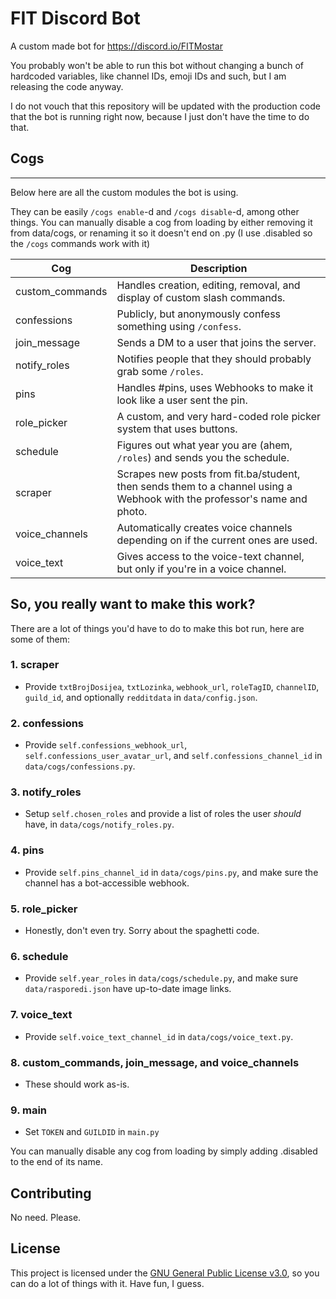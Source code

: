 # FIT Discord Bot
A custom made bot for https://discord.io/FITMostar

You probably won't be able to run this bot without changing a bunch of hardcoded variables, like channel IDs, emoji IDs and such, but I am releasing the code anyway.

I do not vouch that this repository will be updated with the production code that the bot is running right now, because I just don't have the time to do that.

## Cogs
---
Below here are all the custom modules the bot is using.

They can be easily `/cogs enable`-d and `/cogs disable`-d, among other things. You can manually disable a cog from loading by either removing it from data/cogs, or renaming it so it doesn't end on .py (I use .disabled so the `/cogs` commands work with it)

| Cog 	| Description 	|
|---	|---	|
| custom_commands 	| Handles creation, editing, removal, and display of custom slash commands. 	|
| confessions 	| Publicly, but anonymously confess something using `/confess`. 	|
| join_message 	| Sends a DM to a user that joins the server. 	|
| notify_roles 	| Notifies people that they should probably grab some `/roles`. 	|
| pins 	| Handles #pins, uses Webhooks to make it look like a user sent the pin. 	|
| role_picker 	| A custom, and very hard-coded role picker system that uses buttons. 	|
| schedule 	| Figures out what year you are (ahem, `/roles`) and sends you the schedule. 	|
| scraper 	| Scrapes new posts from fit.ba/student, then sends them to a channel using a Webhook with the professor's name and photo. 	|
| voice_channels 	| Automatically creates voice channels depending on if the current ones are used. 	|
| voice_text 	| Gives access to the voice-text channel, but only if you're in a voice channel. 	|

## So, you really want to make this work?
There are a lot of things you'd have to do to make this bot run, here are some of them:
### 1. **scraper**
- Provide `txtBrojDosijea`, `txtLozinka`, `webhook_url`, `roleTagID`, `channelID`, `guild_id`, and optionally `redditdata` in `data/config.json`.
### 2. **confessions**
- Provide `self.confessions_webhook_url`, `self.confessions_user_avatar_url`, and `self.confessions_channel_id` in `data/cogs/confessions.py`.
### 3. **notify_roles**
- Setup `self.chosen_roles` and provide a list of roles the user _should_ have, in `data/cogs/notify_roles.py`.
### 4. **pins**
- Provide `self.pins_channel_id` in `data/cogs/pins.py`, and make sure the channel has a bot-accessible webhook.
### 5. **role_picker**
- Honestly, don't even try. Sorry about the spaghetti code.
### 6. **schedule**
- Provide `self.year_roles` in `data/cogs/schedule.py`, and make sure `data/rasporedi.json` have up-to-date image links.
### 7. **voice_text**
- Provide `self.voice_text_channel_id` in `data/cogs/voice_text.py`.
### 8. **custom_commands**, **join_message**, and **voice_channels**
- These should work as-is.
### 9. **main**
- Set `TOKEN` and `GUILDID` in `main.py`

You can manually disable any cog from loading by simply adding .disabled to the end of its name.

## Contributing
No need. Please.

## License

This project is licensed under the [GNU General Public License v3.0](https://www.gnu.org/licenses/gpl-3.0.html), so you can do a lot of things with it. Have fun, I guess.
